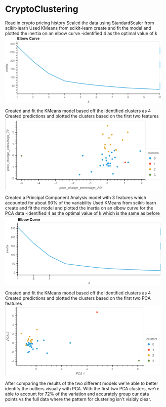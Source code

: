 # CryptoClustering

Read in crypto pricing history
Scaled the data using StandardScaler from scikit-learn
Used KMeans from scikit-learn create and fit the model and plotted the inertia on an elbow curve
    -identified 4 as the optimal value of k
    ![scaled_data_elbow_curve](Images/scaled_data_elbow_curve.png)

Created and fit the KMeans model based off the identified clusters as 4
Created predictions and plotted the clusters based on the first two features
    ![scaled_data_scatter_plot](Images/scaled_data_scatter_plot.png)

Created a Principal Component Analysis model with 3 features which accounted for about 90% of the variability
Used KMeans from scikit-learn create and fit the model and plotted the inertia on an elbow curve for the PCA data
    -identified 4 as the optimal value of k which is the same as before
    ![pca_elbow_curve](Images/pca_elbow_curve.png)

Created and fit the KMeans model based off the identified clusters as 4
Created predictions and plotted the clusters based on the first two PCA features
    ![pca_scatter_plot](Images/pca_scatter_plot.png)

After comparing the results of the two different models we're able to better identify the outliers visually with PCA. With the first two PCA clusters, we're able to account for 72% of the variation and accurately group our data points vs the full data where the pattern for clustering isn't visibly clear.
